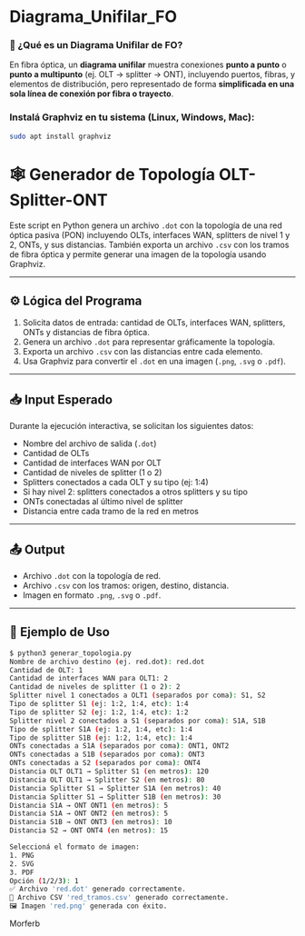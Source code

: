# Diagrama_Unifilar_FO

### 🧵 ¿Qué es un Diagrama Unifilar de FO?

En fibra óptica, un **diagrama unifilar** muestra conexiones **punto a punto** o **punto a multipunto** (ej. OLT → splitter → ONT), incluyendo puertos, fibras, y elementos de distribución, pero representado de forma **simplificada en una sola línea de conexión por fibra o trayecto**.

### Instalá Graphviz en tu sistema (Linux, Windows, Mac):

```bash
sudo apt install graphviz
```


# 🕸️ Generador de Topología OLT-Splitter-ONT

Este script en Python genera un archivo `.dot` con la topología de una red óptica pasiva (PON) incluyendo OLTs, interfaces WAN, splitters de nivel 1 y 2, ONTs, y sus distancias. También exporta un archivo `.csv` con los tramos de fibra óptica y permite generar una imagen de la topología usando Graphviz.

---

## ⚙️ Lógica del Programa

1. Solicita datos de entrada: cantidad de OLTs, interfaces WAN, splitters, ONTs y distancias de fibra óptica.
2. Genera un archivo `.dot` para representar gráficamente la topología.
3. Exporta un archivo `.csv` con las distancias entre cada elemento.
4. Usa Graphviz para convertir el `.dot` en una imagen (`.png`, `.svg` o `.pdf`).

---

## 📥 Input Esperado

Durante la ejecución interactiva, se solicitan los siguientes datos:

- Nombre del archivo de salida (`.dot`)
- Cantidad de OLTs
- Cantidad de interfaces WAN por OLT
- Cantidad de niveles de splitter (1 o 2)
- Splitters conectados a cada OLT y su tipo (ej: 1:4)
- Si hay nivel 2: splitters conectados a otros splitters y su tipo
- ONTs conectadas al último nivel de splitter
- Distancia entre cada tramo de la red en metros

---

## 📤 Output

- Archivo `.dot` con la topología de red.
- Archivo `.csv` con los tramos: origen, destino, distancia.
- Imagen en formato `.png`, `.svg` o `.pdf`.

---

## 🧪 Ejemplo de Uso

```bash
$ python3 generar_topologia.py
Nombre de archivo destino (ej. red.dot): red.dot
Cantidad de OLT: 1
Cantidad de interfaces WAN para OLT1: 2
Cantidad de niveles de splitter (1 o 2): 2
Splitter nivel 1 conectados a OLT1 (separados por coma): S1, S2
Tipo de splitter S1 (ej: 1:2, 1:4, etc): 1:4
Tipo de splitter S2 (ej: 1:2, 1:4, etc): 1:2
Splitter nivel 2 conectados a S1 (separados por coma): S1A, S1B
Tipo de splitter S1A (ej: 1:2, 1:4, etc): 1:4
Tipo de splitter S1B (ej: 1:2, 1:4, etc): 1:4
ONTs conectadas a S1A (separados por coma): ONT1, ONT2
ONTs conectadas a S1B (separados por coma): ONT3
ONTs conectadas a S2 (separados por coma): ONT4
Distancia OLT OLT1 → Splitter S1 (en metros): 120
Distancia OLT OLT1 → Splitter S2 (en metros): 80
Distancia Splitter S1 → Splitter S1A (en metros): 40
Distancia Splitter S1 → Splitter S1B (en metros): 30
Distancia S1A → ONT ONT1 (en metros): 5
Distancia S1A → ONT ONT2 (en metros): 5
Distancia S1B → ONT ONT3 (en metros): 10
Distancia S2 → ONT ONT4 (en metros): 15

Seleccioná el formato de imagen:
1. PNG
2. SVG
3. PDF
Opción (1/2/3): 1
✅ Archivo 'red.dot' generado correctamente.
📄 Archivo CSV 'red_tramos.csv' generado correctamente.
🖼️ Imagen 'red.png' generada con éxito.
```
Morferb
